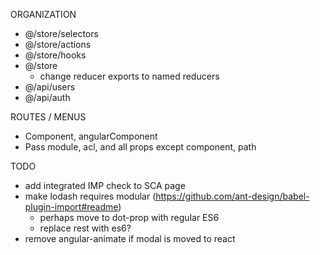 ORGANIZATION

- @/store/selectors
- @/store/actions
- @/store/hooks
- @/store
  - change reducer exports to named reducers
- @/api/users
- @/api/auth

ROUTES / MENUS

- Component, angularComponent
- Pass module, acl, and all props except component, path

TODO

- add integrated IMP check to SCA page
- make lodash requires modular (https://github.com/ant-design/babel-plugin-import#readme)
  - perhaps move to dot-prop with regular ES6
  - replace rest with es6?
- remove angular-animate if modal is moved to react
